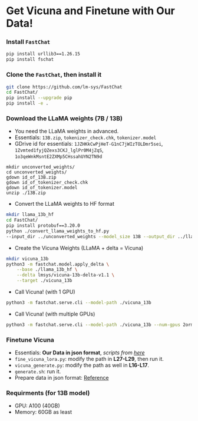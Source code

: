 # Get Vicuna and Finetune with Our Data!
### Install `FastChat`

```BASH
pip install urllib3==1.26.15
pip install fschat
```

### Clone the `FastChat`, then install it

```BASH
git clone https://github.com/lm-sys/FastChat
cd FastChat/
pip install --upgrade pip
pip install -e .
```

### Download the LLaMA weights (7B / 13B) 
- You need the LLaMA weights in advanced.
- Essentials: `13B.zip`, `tokenizer_check.chk`, `tokenizer.model`
- GDrive id for essentials: `1JZHKkCwPjHeT-G1nC7jWIzTOLDmr5sei`, `1Zvmted1fyjQZexs3CKJ_lglPr0M4jZqS`, `1o3qeWnkMsntE2ZXMp5CHssahUYN2TN9d`

```
mkdir unconverted_weights/
cd unconverted_weights/
gdown id_of_13B.zip
gdown id_of_tokenizer_check.chk
gdown id_of_tokenizer.model
unzip ./13B.zip
```

- Convert the LLaMA weights to HF format

```BASH
mkdir llama_13b_hf
cd FastChat/
pip install protobuf==3.20.0
python ./convert_llama_weights_to_hf.py
--input_dir ../unconverted_weights --model_size 13B --output_dir ../llama_13b_hf
```

- Create the Vicuna Weights (LLaMA + delta = Vicuna)

```BASH
mkdir vicuna_13b
python3 -m fastchat.model.apply_delta \
    --base ./llama_13b_hf \
    --delta lmsys/vicuna-13b-delta-v1.1 \
    --target ./vicuna_13b
```

- Call Vicuna! (with 1 GPU)

```BASH
python3 -m fastchat.serve.cli --model-path ./vicuna_13b
```

- Call Vicuna! (with multiple GPUs)

```BASH
python3 -m fastchat.serve.cli --model-path ./vicuna_13b --num-gpus 2ormore
```

### Finetune Vicuna
- Essentials: **Our Data in json format**, *scripts from [here](https://github.com/theQuert/NetKUp/tree/main/util/Vicuna)*
- `fine_vicuna_lora.py`: modify the path in **L27-L29**, then run it.
- `vicuna_generate.py`: modify the path as well in **L16-L17**.
- `generate.sh`: run it.
- Prepare data in json format: [Reference](https://github.com/theQuert/NetKUp/blob/main/util/Vicuna/json_sample.py)

### Requirments (for 13B model)
- GPU: A100 (40GB)
- Memory: 60GB as least
